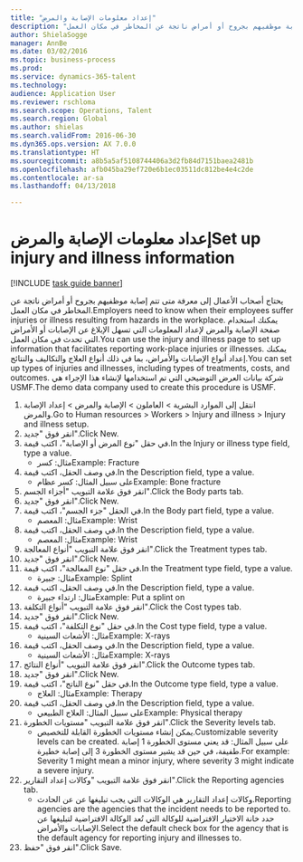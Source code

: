 ```yaml
--- 
title: "إعداد معلومات الإصابة والمرض"
description: "يحتاج أصحاب الأعمال إلى معرفة متى تتم إصابة موظفيهم بجروح أو أمراض ناتجة عن المخاطر في مكان العمل."
author: ShielaSogge
manager: AnnBe
ms.date: 03/02/2016
ms.topic: business-process
ms.prod: 
ms.service: dynamics-365-talent
ms.technology: 
audience: Application User
ms.reviewer: rschloma
ms.search.scope: Operations, Talent
ms.search.region: Global
ms.author: shielas
ms.search.validFrom: 2016-06-30
ms.dyn365.ops.version: AX 7.0.0
ms.translationtype: HT
ms.sourcegitcommit: a8b5a5af5108744406a3d2fb84d7151baea2481b
ms.openlocfilehash: afb045ba29ef720e6b1ec03511dc812be4e4c2de
ms.contentlocale: ar-sa
ms.lasthandoff: 04/13/2018

---
```

# <a name="set-up-injury-and-illness-information"></a><span data-ttu-id="72b4f-103">إعداد معلومات الإصابة والمرض</span><span class="sxs-lookup"><span data-stu-id="72b4f-103">Set up injury and illness information</span></span>

[!INCLUDE [task guide banner](../../includes/task-guide-banner.md)]

<span data-ttu-id="72b4f-104">يحتاج أصحاب الأعمال إلى معرفة متى تتم إصابة موظفيهم بجروح أو أمراض ناتجة عن المخاطر في مكان العمل.</span><span class="sxs-lookup"><span data-stu-id="72b4f-104">Employers need to know when their employees suffer injuries or illness resulting from hazards in the workplace.</span></span> <span data-ttu-id="72b4f-105">يمكنك استخدام صفحة الإصابة والمرض لإعداد المعلومات التي تسهل الإبلاغ عن الإصابات أو الأمراض التي تحدث في مكان العمل.</span><span class="sxs-lookup"><span data-stu-id="72b4f-105">You can use the injury and illness page to set up information that facilitates reporting work-place injuries or illnesses.</span></span> <span data-ttu-id="72b4f-106">يمكنك إعداد أنواع الإصابات والأمراض، بما في ذلك أنواع العلاج والتكاليف والنتائج.</span><span class="sxs-lookup"><span data-stu-id="72b4f-106">You can set up types of injuries and illnesses, including types of treatments, costs, and outcomes.</span></span> <span data-ttu-id="72b4f-107">شركة بيانات العرض التوضيحي التي تم استخدامها لإنشاء هذا الإجراء هي USMF.</span><span class="sxs-lookup"><span data-stu-id="72b4f-107">The demo data company used to create this procedure is USMF.</span></span>

1. <span data-ttu-id="72b4f-108">انتقل إلى الموارد البشرية > العاملون‬ > الإصابة والمرض > إعداد الإصابة والمرض.</span><span class="sxs-lookup"><span data-stu-id="72b4f-108">Go to Human resources > Workers > Injury and illness > Injury and illness setup.</span></span>
2. <span data-ttu-id="72b4f-109">انقر فوق "جديد".</span><span class="sxs-lookup"><span data-stu-id="72b4f-109">Click New.</span></span>
3. <span data-ttu-id="72b4f-110">في حقل "نوع المرض أو الإصابة"، اكتب قيمة.</span><span class="sxs-lookup"><span data-stu-id="72b4f-110">In the Injury or illness type field, type a value.</span></span>
    * <span data-ttu-id="72b4f-111">مثال: كسر</span><span class="sxs-lookup"><span data-stu-id="72b4f-111">Example: Fracture</span></span>  
4. <span data-ttu-id="72b4f-112">في وصف الحقل، اكتب قيمة.</span><span class="sxs-lookup"><span data-stu-id="72b4f-112">In the Description field, type a value.</span></span>
    * <span data-ttu-id="72b4f-113">على سبيل المثال: كسر عظام</span><span class="sxs-lookup"><span data-stu-id="72b4f-113">Example: Bone fracture</span></span>  
5. <span data-ttu-id="72b4f-114">انقر فوق علامة التبويب "أجزاء الجسم".</span><span class="sxs-lookup"><span data-stu-id="72b4f-114">Click the Body parts tab.</span></span>
6. <span data-ttu-id="72b4f-115">انقر فوق "جديد".</span><span class="sxs-lookup"><span data-stu-id="72b4f-115">Click New.</span></span>
7. <span data-ttu-id="72b4f-116">في الحقل "جزء الجسم"، اكتب قيمة.</span><span class="sxs-lookup"><span data-stu-id="72b4f-116">In the Body part field, type a value.</span></span>
    * <span data-ttu-id="72b4f-117">مثال: المعصم</span><span class="sxs-lookup"><span data-stu-id="72b4f-117">Example: Wrist</span></span>  
8. <span data-ttu-id="72b4f-118">في وصف الحقل، اكتب قيمة.</span><span class="sxs-lookup"><span data-stu-id="72b4f-118">In the Description field, type a value.</span></span>
    * <span data-ttu-id="72b4f-119">مثال: المعصم</span><span class="sxs-lookup"><span data-stu-id="72b4f-119">Example: Wrist</span></span>  
9. <span data-ttu-id="72b4f-120">انقر فوق علامة التبويب "أنواع المعالجة".</span><span class="sxs-lookup"><span data-stu-id="72b4f-120">Click the Treatment types tab.</span></span>
10. <span data-ttu-id="72b4f-121">انقر فوق "جديد".</span><span class="sxs-lookup"><span data-stu-id="72b4f-121">Click New.</span></span>
11. <span data-ttu-id="72b4f-122">في حقل "نوع المعالجة"، اكتب قيمة.</span><span class="sxs-lookup"><span data-stu-id="72b4f-122">In the Treatment type field, type a value.</span></span>
    * <span data-ttu-id="72b4f-123">مثال: جبيرة</span><span class="sxs-lookup"><span data-stu-id="72b4f-123">Example: Splint</span></span>  
12. <span data-ttu-id="72b4f-124">في وصف الحقل، اكتب قيمة.</span><span class="sxs-lookup"><span data-stu-id="72b4f-124">In the Description field, type a value.</span></span>
    * <span data-ttu-id="72b4f-125">مثال: ارتداء جبيرة</span><span class="sxs-lookup"><span data-stu-id="72b4f-125">Example: Put a splint on</span></span>  
13. <span data-ttu-id="72b4f-126">انقر فوق علامة التبويب "أنواع التكلفة‬".</span><span class="sxs-lookup"><span data-stu-id="72b4f-126">Click the Cost types tab.</span></span>
14. <span data-ttu-id="72b4f-127">انقر فوق "جديد".</span><span class="sxs-lookup"><span data-stu-id="72b4f-127">Click New.</span></span>
15. <span data-ttu-id="72b4f-128">في حقل "نوع التكلفة"، اكتب قيمة.</span><span class="sxs-lookup"><span data-stu-id="72b4f-128">In the Cost type field, type a value.</span></span>
    * <span data-ttu-id="72b4f-129">مثال: الأشعات السينية</span><span class="sxs-lookup"><span data-stu-id="72b4f-129">Example: X-rays</span></span>  
16. <span data-ttu-id="72b4f-130">في وصف الحقل، اكتب قيمة.</span><span class="sxs-lookup"><span data-stu-id="72b4f-130">In the Description field, type a value.</span></span>
    * <span data-ttu-id="72b4f-131">مثال: الأشعات السينية</span><span class="sxs-lookup"><span data-stu-id="72b4f-131">Example: X-rays</span></span>  
17. <span data-ttu-id="72b4f-132">انقر فوق علامة التبويب "أنواع النتائج".</span><span class="sxs-lookup"><span data-stu-id="72b4f-132">Click the Outcome types tab.</span></span>
18. <span data-ttu-id="72b4f-133">انقر فوق "جديد".</span><span class="sxs-lookup"><span data-stu-id="72b4f-133">Click New.</span></span>
19. <span data-ttu-id="72b4f-134">في حقل "نوع الناتج"، اكتب قيمة.</span><span class="sxs-lookup"><span data-stu-id="72b4f-134">In the Outcome type field, type a value.</span></span>
    * <span data-ttu-id="72b4f-135">مثال: العلاج</span><span class="sxs-lookup"><span data-stu-id="72b4f-135">Example: Therapy</span></span>  
20. <span data-ttu-id="72b4f-136">في وصف الحقل، اكتب قيمة.</span><span class="sxs-lookup"><span data-stu-id="72b4f-136">In the Description field, type a value.</span></span>
    * <span data-ttu-id="72b4f-137">على سبيل المثال: العلاج الطبيعي</span><span class="sxs-lookup"><span data-stu-id="72b4f-137">Example: Physical therapy</span></span>  
21. <span data-ttu-id="72b4f-138">انقر فوق علامة التبويب "مستويات الخطورة".</span><span class="sxs-lookup"><span data-stu-id="72b4f-138">Click the Severity levels tab.</span></span>
    * <span data-ttu-id="72b4f-139">يمكن إنشاء مستويات الخطورة القابلة للتخصيص.</span><span class="sxs-lookup"><span data-stu-id="72b4f-139">Customizable severity levels can be created.</span></span> <span data-ttu-id="72b4f-140">على سبيل المثال: قد يعني مستوى الخطورة 1 إصابة طفيفة، في حين قد يشير مستوى الخطورة 3 إلى إصابة خطيرة.</span><span class="sxs-lookup"><span data-stu-id="72b4f-140">For example: Severity 1 might mean a minor injury, where severity 3 might indicate a severe injury.</span></span>  
22. <span data-ttu-id="72b4f-141">انقر فوق علامة التبويب "وكالات إعداد التقارير".</span><span class="sxs-lookup"><span data-stu-id="72b4f-141">Click the Reporting agencies tab.</span></span>
    * <span data-ttu-id="72b4f-142">وكالات إعداد التقارير هي الوكالات التي يجب تبليغها عن عن الحادث.</span><span class="sxs-lookup"><span data-stu-id="72b4f-142">Reporting agencies are the agencies that the incident needs to be reported to.</span></span> <span data-ttu-id="72b4f-143">حدد خانة الاختيار الافتراضية للوكالة التي تُعد الوكالة الافتراضية لتبليغها عن الإصابات والأمراض.</span><span class="sxs-lookup"><span data-stu-id="72b4f-143">Select the default check box for the agency that is the default agency for reporting injury and illnesses to.</span></span>  
23. <span data-ttu-id="72b4f-144">انقر فوق "حفظ".</span><span class="sxs-lookup"><span data-stu-id="72b4f-144">Click Save.</span></span>


